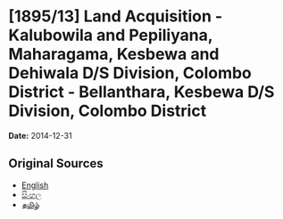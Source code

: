# [1895/13] Land Acquisition - Kalubowila and Pepiliyana, Maharagama, Kesbewa and Dehiwala D/S Division, Colombo District - Bellanthara, Kesbewa D/S Division, Colombo District

**Date:** 2014-12-31

## Original Sources

- [English](https://documents.gov.lk/view/extra-gazettes/2014/12/1895-13_E.pdf)
- [සිංහල](https://documents.gov.lk/view/extra-gazettes/2014/12/1895-13_S.pdf)
- [தமிழ்](https://documents.gov.lk/view/extra-gazettes/2014/12/1895-13_T.pdf)
